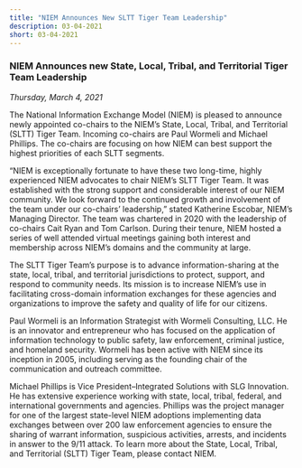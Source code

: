```yaml
---
title: "NIEM Announces New SLTT Tiger Team Leadership"
description: 03-04-2021
short: 03-04-2021
---
```


### NIEM Announces new State, Local, Tribal, and Territorial Tiger Team Leadership

*Thursday, March 4, 2021*

The National Information Exchange Model (NIEM) is pleased to announce newly appointed co-chairs to the NIEM’s State, Local, Tribal, and Territorial (SLTT) Tiger Team. Incoming co-chairs are Paul Wormeli and Michael Phillips. The co-chairs are focusing on how NIEM can best support the highest priorities of each SLTT segments.

“NIEM is exceptionally fortunate to have these two long-time, highly experienced NIEM advocates to chair NIEM’s SLTT Tiger Team. It was established with the strong support and considerable interest of our NIEM community. We look forward to the continued growth and involvement of the team under our co-chairs’ leadership,” stated Katherine Escobar, NIEM’s Managing Director. The team was chartered in 2020 with the leadership of co-chairs Cait Ryan and Tom Carlson. During their tenure, NIEM hosted a series of well attended virtual meetings gaining both interest and membership across NIEM’s domains and the community at large.

The SLTT Tiger Team’s purpose is to advance information-sharing at the state, local, tribal, and territorial jurisdictions to protect, support, and respond to community needs. Its mission is to increase NIEM’s use in facilitating cross-domain information exchanges for these agencies and organizations to improve the safety and quality of life for our citizens.

Paul Wormeli is an Information Strategist with Wormeli Consulting, LLC. He is an innovator and entrepreneur who has focused on the application of information technology to public safety, law enforcement, criminal justice, and homeland security. Wormeli has been active with NIEM since its inception in 2005, including serving as the founding chair of the communication and outreach committee.

Michael Phillips is Vice President–Integrated Solutions with SLG Innovation. He has extensive experience working with state, local, tribal, federal, and international governments and agencies. Phillips was the project manager for one of the largest state-level NIEM adoptions implementing data exchanges between over 200 law enforcement agencies to ensure the sharing of warrant information, suspicious activities, arrests, and incidents in answer to the 9/11 attack.
To learn more about the State, Local, Tribal, and Territorial (SLTT) Tiger Team, please contact NIEM.

